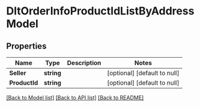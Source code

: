 # DltOrderInfoProductIdListByAddressModel

## Properties
Name | Type | Description | Notes
------------ | ------------- | ------------- | -------------
**Seller** | **string** |  | [optional] [default to null]
**ProductId** | **string** |  | [optional] [default to null]

[[Back to Model list]](../README.md#documentation-for-models) [[Back to API list]](../README.md#documentation-for-api-endpoints) [[Back to README]](../README.md)

